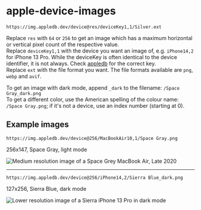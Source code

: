 # apple-device-images

`https://img.appledb.dev/device@res/deviceKey1,1/Silver.ext`

Replace `res` with `64` or `256` to get an image which has a maximum horizontal or vertical pixel count of the respective value.  
Replace `deviceKey1,1` with the device you want an image of, e.g. `iPhone14,2` for iPhone 13 Pro. While the deviceKey is often identical to the device identifier, it is not always. Check [appledb](https://github.com/littlebyteorg/appledb) for the correct key.  
Replace `ext` with the file format you want. The file formats available are `png`, `webp` and `avif`.

To get an image with dark mode, append `_dark` to the filename: `/Space Gray_dark.png`  
To get a different color, use the American spelling of the colour name: `/Space Gray.png`; if it's not a device, use an index number (starting at 0).

## Example images

`https://img.appledb.dev/device@256/MacBookAir10,1/Space Gray.png`

256x147, Space Gray, light mode

![Medium resolution image of a Space Grey MacBook Air, Late 2020](https://img.appledb.dev/device@256/MacBookAir10,1/Space%20Gray.png)

---

`https://img.appledb.dev/device@256/iPhone14,2/Sierra Blue_dark.png`

127x256, Sierra Blue, dark mode

![Lower resolution image of a Sierra iPhone 13 Pro in dark mode](https://img.appledb.dev/device@256/iPhone14,2/Sierra%20Blue_dark.png)
